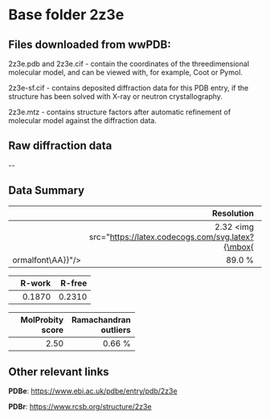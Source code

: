 # Base folder 2z3e

## Files downloaded from wwPDB:

2z3e.pdb and 2z3e.cif - contain the coordinates of the threedimensional molecular model, and can be viewed with, for example, Coot or Pymol.

2z3e-sf.cif - contains deposited diffraction data for this PDB entry, if the structure has been solved with X-ray or neutron crystallography.

2z3e.mtz - contains structure factors after automatic refinement of molecular model against the diffraction data.

## Raw diffraction data

--<br> 

## Data Summary
|   | Resolution | Completeness| I/sigma |
|---|-------------:|----------------:|--------------:|
|   |2.32 <img src="https://latex.codecogs.com/svg.latex?{\mbox{
ormalfont\AA}}"/>|89.0  %|<img width=50/>8.900|

|   | **R-work**| **R-free**   
|---|-------------:|----------------:|           
||0.1870|0.2310|

|   |**MolProbity<br>score**| **Ramachandran<br>outliers** 
|---|-------------:|----------------:|
||2.50|0.66 %|

## Other relevant links 
**PDBe**:  https://www.ebi.ac.uk/pdbe/entry/pdb/2z3e
 
**PDBr**: https://www.rcsb.org/structure/2z3e 

